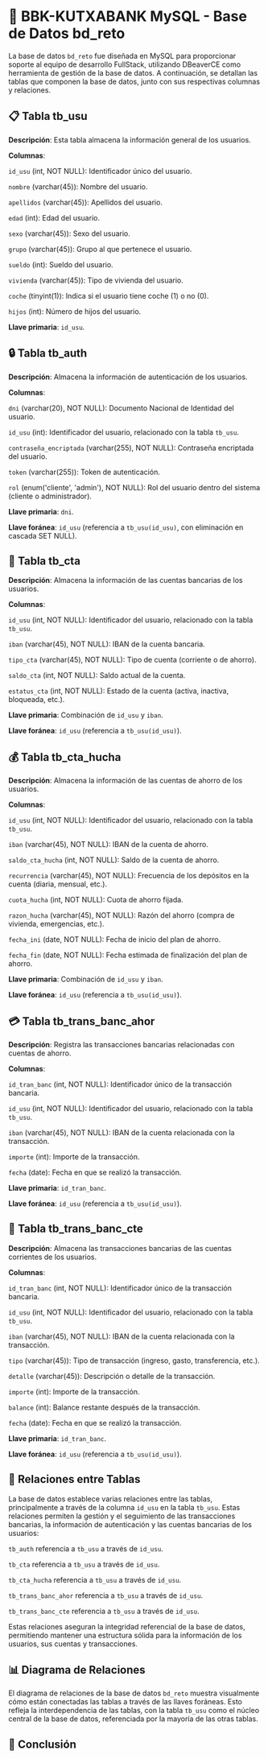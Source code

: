 # **🏦 BBK-KUTXABANK MySQL - Base de Datos bd\_reto**

La base de datos `bd_reto` fue diseñada en MySQL para proporcionar soporte al equipo de desarrollo FullStack, utilizando DBeaverCE como herramienta de gestión de la base de datos. A continuación, se detallan las tablas que componen la base de datos, junto con sus respectivas columnas y relaciones.

## **📋 Tabla tb\_usu**

**Descripción**: Esta tabla almacena la información general de los usuarios.

**Columnas**:

`id_usu` (int, NOT NULL): Identificador único del usuario.

`nombre` (varchar(45)): Nombre del usuario.

`apellidos` (varchar(45)): Apellidos del usuario.

`edad` (int): Edad del usuario.

`sexo` (varchar(45)): Sexo del usuario.

`grupo` (varchar(45)): Grupo al que pertenece el usuario.

`sueldo` (int): Sueldo del usuario.

`vivienda` (varchar(45)): Tipo de vivienda del usuario.

`coche` (tinyint(1)): Indica si el usuario tiene coche (1) o no (0).

`hijos` (int): Número de hijos del usuario.

**Llave primaria**: `id_usu`.

## **🔒 Tabla tb\_auth**

**Descripción**: Almacena la información de autenticación de los usuarios.

**Columnas**:

`dni` (varchar(20), NOT NULL): Documento Nacional de Identidad del usuario.

`id_usu` (int): Identificador del usuario, relacionado con la tabla `tb_usu`.

`contraseña_encriptada` (varchar(255), NOT NULL): Contraseña encriptada del usuario.

`token` (varchar(255)): Token de autenticación.

`rol` (enum('cliente', 'admin'), NOT NULL): Rol del usuario dentro del sistema (cliente o administrador).

**Llave primaria**: `dni`.

**Llave foránea**: `id_usu` (referencia a `tb_usu(id_usu)`, con eliminación en cascada SET NULL).

## **🏦 Tabla tb\_cta**

**Descripción**: Almacena la información de las cuentas bancarias de los usuarios.

**Columnas**:

`id_usu` (int, NOT NULL): Identificador del usuario, relacionado con la tabla `tb_usu`.

`iban` (varchar(45), NOT NULL): IBAN de la cuenta bancaria.

`tipo_cta` (varchar(45), NOT NULL): Tipo de cuenta (corriente o de ahorro).

`saldo_cta` (int, NOT NULL): Saldo actual de la cuenta.

`estatus_cta` (int, NOT NULL): Estado de la cuenta (activa, inactiva, bloqueada, etc.).

**Llave primaria**: Combinación de `id_usu` y `iban`.

**Llave foránea**: `id_usu` (referencia a `tb_usu(id_usu)`).

## **💰 Tabla tb\_cta\_hucha**

**Descripción**: Almacena la información de las cuentas de ahorro de los usuarios.

**Columnas**:

`id_usu` (int, NOT NULL): Identificador del usuario, relacionado con la tabla `tb_usu`.

`iban` (varchar(45), NOT NULL): IBAN de la cuenta de ahorro.

`saldo_cta_hucha` (int, NOT NULL): Saldo de la cuenta de ahorro.

`recurrencia` (varchar(45), NOT NULL): Frecuencia de los depósitos en la cuenta (diaria, mensual, etc.).

`cuota_hucha` (int, NOT NULL): Cuota de ahorro fijada.

`razon_hucha` (varchar(45), NOT NULL): Razón del ahorro (compra de vivienda, emergencias, etc.).

`fecha_ini` (date, NOT NULL): Fecha de inicio del plan de ahorro.

`fecha_fin` (date, NOT NULL): Fecha estimada de finalización del plan de ahorro.

**Llave primaria**: Combinación de `id_usu` y `iban`.

**Llave foránea**: `id_usu` (referencia a `tb_usu(id_usu)`).

## **💳 Tabla tb\_trans\_banc\_ahor**

**Descripción**: Registra las transacciones bancarias relacionadas con cuentas de ahorro.

**Columnas**:

`id_tran_banc` (int, NOT NULL): Identificador único de la transacción bancaria.

`id_usu` (int, NOT NULL): Identificador del usuario, relacionado con la tabla `tb_usu`.

`iban` (varchar(45), NOT NULL): IBAN de la cuenta relacionada con la transacción.

`importe` (int): Importe de la transacción.

`fecha` (date): Fecha en que se realizó la transacción.

**Llave primaria**: `id_tran_banc`.

**Llave foránea**: `id_usu` (referencia a `tb_usu(id_usu)`).

## **💼 Tabla tb\_trans\_banc\_cte**

**Descripción**: Almacena las transacciones bancarias de las cuentas corrientes de los usuarios.

**Columnas**:

`id_tran_banc` (int, NOT NULL): Identificador único de la transacción bancaria.

`id_usu` (int, NOT NULL): Identificador del usuario, relacionado con la tabla `tb_usu`.

`iban` (varchar(45), NOT NULL): IBAN de la cuenta relacionada con la transacción.

`tipo` (varchar(45)): Tipo de transacción (ingreso, gasto, transferencia, etc.).

`detalle` (varchar(45)): Descripción o detalle de la transacción.

`importe` (int): Importe de la transacción.

`balance` (int): Balance restante después de la transacción.

`fecha` (date): Fecha en que se realizó la transacción.

**Llave primaria**: `id_tran_banc`.

**Llave foránea**: `id_usu` (referencia a `tb_usu(id_usu)`).

## **🔗 Relaciones entre Tablas**

La base de datos establece varias relaciones entre las tablas, principalmente a través de la columna `id_usu` en la tabla `tb_usu`. Estas relaciones permiten la gestión y el seguimiento de las transacciones bancarias, la información de autenticación y las cuentas bancarias de los usuarios:

`tb_auth` referencia a `tb_usu` a través de `id_usu`.

`tb_cta` referencia a `tb_usu` a través de `id_usu`.

`tb_cta_hucha` referencia a `tb_usu` a través de `id_usu`.

`tb_trans_banc_ahor` referencia a `tb_usu` a través de `id_usu`.

`tb_trans_banc_cte` referencia a `tb_usu` a través de `id_usu`.

Estas relaciones aseguran la integridad referencial de la base de datos, permitiendo mantener una estructura sólida para la información de los usuarios, sus cuentas y transacciones.

## **📊 Diagrama de Relaciones**

El diagrama de relaciones de la base de datos `bd_reto` muestra visualmente cómo están conectadas las tablas a través de las llaves foráneas. Esto refleja la interdependencia de las tablas, con la tabla `tb_usu` como el núcleo central de la base de datos, referenciada por la mayoría de las otras tablas.

## **📝 Conclusión**
